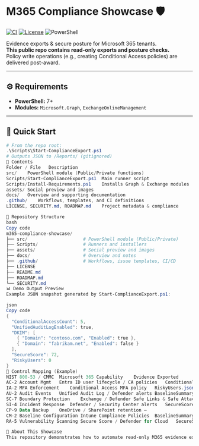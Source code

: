 # M365 Compliance Showcase 🛡️
[![CI](https://github.com/suresh-1001/m365-compliance-showcase/actions/workflows/ci.yml/badge.svg)](https://github.com/suresh-1001/m365-compliance-showcase/actions/workflows/ci.yml)
[![License](https://img.shields.io/badge/License-MIT-blue.svg)](LICENSE)
![PowerShell](https://img.shields.io/badge/PowerShell-7%2B-5391FE)

Evidence exports & secure posture for Microsoft 365 tenants.  
**This public repo contains read-only exports and posture checks.**  
Policy write operations (e.g., creating Conditional Access policies) are delivered post-award.

---

## ⚙️ Requirements
- **PowerShell:** 7+
- **Modules:** `Microsoft.Graph`, `ExchangeOnlineManagement`

---

## 🚀 Quick Start

```powershell
# From the repo root:
.\Scripts\Start-ComplianceExport.ps1
# Outputs JSON to /Reports/ (gitignored)
📁 Contents
Folder / File	Description
src/	PowerShell module (Public/Private functions)
Scripts/Start-ComplianceExport.ps1	Main runner script
Scripts/Install-Requirements.ps1	Installs Graph & Exchange modules
assets/	Social preview and images
docs/	Overview and supporting documentation
.github/	Workflows, templates, and CI definitions
LICENSE, SECURITY.md, ROADMAP.md	Project metadata & compliance

🧱 Repository Structure
bash
Copy code
m365-compliance-showcase/
├── src/                     # PowerShell module (Public/Private)
├── Scripts/                 # Runners and installers
├── assets/                  # Social preview and images
├── docs/                    # Overview and notes
├── .github/                 # Workflows, issue templates, CI/CD
├── LICENSE
├── README.md
├── ROADMAP.md
└── SECURITY.md
📊 Demo Output Preview
Example JSON snapshot generated by Start-ComplianceExport.ps1:

json
Copy code
{
  "ConditionalAccessCount": 5,
  "UnifiedAuditLogEnabled": true,
  "DKIM": [
    { "Domain": "contoso.com", "Enabled": true },
    { "Domain": "fabrikam.net", "Enabled": false }
  ],
  "SecureScore": 72,
  "RiskyUsers": 0
}
🌿 Control Mapping (Example)
NIST 800-53 / CMMC	Microsoft 365 Capability	Evidence Exported
AC-2 Account Mgmt	Entra ID user lifecycle / CA policies	ConditionalAccessPolicies.json
IA-2 MFA Enforcement	Conditional Access MFA policy	RiskyUsers.json
AU-2 Audit Events	Unified Audit Log / Defender alerts	BaselineSummary.json
SC-7 Boundary Protection	Exchange / Defender Safe Links & Safe Attachments	SecureScore.json
SI-4 Incident Response	Defender / Security Center alerts	SecureScore.json
CP-9 Data Backup	OneDrive / SharePoint retention	—
CM-2 Baseline Configuration	Intune Compliance Policies	BaselineSummary.json
RA-5 Vulnerability Scanning	Secure Score / Defender for Cloud	SecureScore.json

🧩 About This Showcase
This repository demonstrates how to automate read-only M365 evidence exports aligned to NIST and CMMC frameworks using PowerShell, Microsoft Graph API, and CI validation through GitHub Actions.
